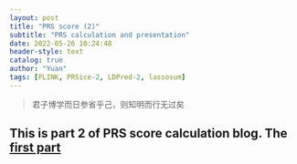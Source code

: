 ```yaml
---
layout: post
title: "PRS score (2)"
subtitle: "PRS calculation and presentation"
date: 2022-05-26 10:24:48
header-style: text
catalog: true
author: "Yuan"
tags: [PLINK, PRSice-2, LDPred-2, lassosum]
---
```

>君子博学而日参省乎己，则知明而行无过矣

This is part 2 of PRS score calculation blog. The [first part]()
---
